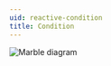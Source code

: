 ```yaml
---
uid: reactive-condition
title: Condition
---
```


![Marble diagram](~/images/reactive-condition.svg)
